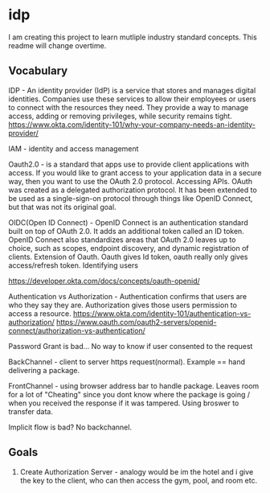 # idp

I am creating this project to learn mutliple industry standard concepts. This readme will change overtime.


## Vocabulary

IDP - An identity provider (IdP) is a service that stores and manages digital identities. Companies use these services to allow their employees or users to connect with the resources they need. They provide a way to manage access, adding or removing privileges, while security remains tight.
https://www.okta.com/identity-101/why-your-company-needs-an-identity-provider/

IAM - identity and access management 

Oauth2.0 - is a standard that apps use to provide client applications with access. If you would like to grant access to your application data in a secure way, then you want to use the OAuth 2.0 protocol. Accessing APIs. OAuth was created as a delegated authorization protocol. It has been extended to be used as a single-sign-on protocol through things like OpenID Connect, but that was not its original goal.

OIDC(Open ID Connect) - OpenID Connect is an authentication standard built on top of OAuth 2.0. It adds an additional token called an ID token. OpenID Connect also standardizes areas that OAuth 2.0 leaves up to choice, such as scopes, endpoint discovery, and dynamic registration of clients. Extension of Oauth. Oauth gives Id token, oauth really only gives access/refresh token. Identifying users

https://developer.okta.com/docs/concepts/oauth-openid/

Authentication vs Authorization - Authentication confirms that users are who they say they are. Authorization gives those users permission to access a resource.
https://www.okta.com/identity-101/authentication-vs-authorization/
https://www.oauth.com/oauth2-servers/openid-connect/authorization-vs-authentication/

Password Grant is bad... No way to know if user consented to the request

BackChannel - client to server https request(normal). Example == hand delivering a package.

FrontChannel - using browser address bar to handle package. Leaves room for a lot of "Cheating" since you dont know where the package is going / when you received the response if it was tampered. Using broswer to transfer data.

Implicit flow is bad? No backchannel.

## Goals

1. Create Authorization Server - analogy would be im the hotel and i give the key to the client, who can then access the gym, pool, and room etc.
